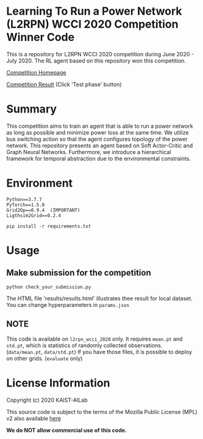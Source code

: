 # Learning To Run a Power Network (L2RPN) WCCI 2020 Competition Winner Code
This is a repository for L2RPN WCCI 2020 competition during June 2020 - July 2020.
The RL agent based on this repository won this competition.


[Competition Homepage](https://l2rpn.chalearn.org)


[Competition Result](https://competitions.codalab.org/competitions/24902#results) (Click 'Test phase' button)


# Summary
This competition aims to train an agent that is able to run a power network as long as possible and minimize power loss at the same time.
We utilize bus switching action so that the agent configures topology of the power network. This repository presents an agent based on Soft Actor-Critic and Graph Neural Networks. Furthermore, we introduce a hierarchical framework for temporal abstraction due to the environmental constraints.

# Environment
```
Python==3.7.7  
PyTorch==1.5.0  
Grid2Op==0.9.4  (IMPORTANT)
Ligthsim2Grid==0.2.4  
```
```
pip install -r requirements.txt
```

# Usage
## Make submission for the competition
```
python check_your_submission.py
```


The HTML file 'results/results.html' illustrates thee result for local dataset.
You can change hyperparameters in ```params.json```

## NOTE
This code is available on ```l2rpn_wcci_2020``` only.
It requires ```mean.pt``` and ```std.pt```, which is statistics of randomly collected observations. (```data/mean.pt```, ```data/std.pt```)
If you have those files, it is possible to deploy on other grids. (```evaluate``` only)

# License Information
Copyright (c) 2020 KAIST-AILab

This source code is subject to the terms of the Mozilla Public License (MPL) v2 also available [here](https://www.mozilla.org/en-US/MPL/2.0/)


**We do NOT allow commercial use of this code.**
